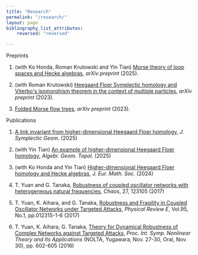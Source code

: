 ```yaml
---
title: "Research"
permalink: "/research/"
layout: page
bibliography_list_attributes:
    reversed: "reversed"

---
```


<!-- 1. (with Eilon Reisin-Tzur and Yin Tian) Higher-dimensional Heegaard Floer homology and the polynomial representation of double affine Hecke algebra (in preparation).
-->


Preprints

1. (with Ko Honda, Roman Krutowski and Yin Tian) [Morse theory of loop spaces and Hecke algebras](https://arxiv.org/abs/2503.07543), _arXiv preprint_ (2025).

1. (with Roman Krutowski) [Heegaard Floer Symplectic homology and Viterbo's isomorphism theorem in the context of multiple particles](https://arxiv.org/abs/2311.17031), _arXiv preprint_ (2023).

1. [Folded Morse flow trees](https://arxiv.org/abs/2309.05976), _arXiv preprint_ (2023).


Publications

1. [A link invariant from higher-dimensional Heegaard Floer homology](https://link.intlpress.com/JDetail/1958069706652049410), _J. Symplectic Geom._ (2025)

1. (with Yin Tian) [An example of higher-dimensional Heegaard Floer homology](https://msp.org/agt/2025/25-3/p15.xhtml), _Algebr. Geom. Topol._ (2025)

1. (with Ko Honda and Yin Tian) [Higher-dimensional Heegaard Floer homology and Hecke algebras](https://ems.press/journals/jems/articles/14298088), _J. Eur. Math. Soc._ (2024)

1. T. Yuan and G. Tanaka, [Robustness of coupled oscillator networks with heterogeneous natural frequencies](https://aip.scitation.org/doi/abs/10.1063/1.4991742), _Chaos_, 27, 123105 (2017)

1. T. Yuan, K. Aihara, and G. Tanaka, [Robustness and Fragility in Coupled Oscillator Networks under Targeted Attacks](https://journals.aps.org/pre/abstract/10.1103/PhysRevE.95.012315), _Physical Review E_, Vol.95, No.1, pp.012315-1-6  (2017)

1. T. Yuan, K. Aihara, G. Tanaka, [Theory for Dynamical Robustness of Complex Networks against Targeted Attacks](https://www.ieice.org/nolta/symposium/archive/2016/articles/1062.pdf), _Proc. Int. Symp. Nonlinear Theory and Its Applications_ (NOLTA, Yugawara, Nov. 27-30, Oral, Nov. 30), pp. 602-605 (2016)

